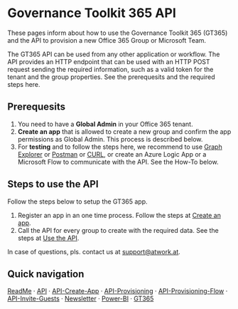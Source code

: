 # Governance Toolkit 365 API

These pages inform about how to use the Governance Toolkit 365 (GT365) and the API to provision a new Office 365 Group or Microsoft Team.

The GT365 API can be used from any other application or workflow. The API provides an HTTP endpoint that can be used with an HTTP POST request sending the required information, such as a valid token for the tenant and the group properties. See the prerequesits and the required steps here.

## Prerequesits

1. You need to have a **Global Admin** in your Office 365 tenant.
2. **Create an app** that is allowed to create a new group and confirm the app permissions as Global Admin. This process is described below.
4. For **testing** and to follow the steps here, we recommend to use [Graph Explorer](http://aka.ms/ge) or [Postman](https://www.getpostman.com/downloads/) or [CURL](https://curl.haxx.se/windows/), or create an Azure Logic App or a Microsoft Flow to communicate with the API. See the How-To below.

## Steps to use the API

Follow the steps below to setup the GT365 app.

1. Register an app in an one time process. Follow the steps at [Create an app](./API-create-app.md).
2. Call the API for every group to create with the required data. See the steps at [Use the API](./API-provisioning.md).

In case of questions, pls. contact us at [support@atwork.at](mailto:support@atwork.at?subject=GT365-API).

## Quick navigation

[ReadMe](https://github.com/delegate365/GovernanceToolkit365/) &middot; [API](./API.md) &middot; [API-Create-App](./API-create-app.md) &middot; [API-Provisioning](./API-provisioning.md) &middot; [API-Provisioning-Flow](./API-provisioning-flow.md) &middot; [API-Invite-Guests](./API-invite-guest.md) &middot; [Newsletter](./newsletter.md) &middot; [Power-BI](./power-bi.md) &middot; [GT365](https://governancetoolkit365.com/)

